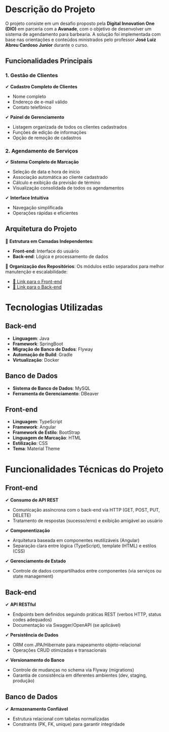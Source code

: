 # Descrição do Projeto

O projeto consiste em um desafio proposto pela **Digital Innovation One (DIO)** em parceria com a **Avanade**, com o objetivo de desenvolver um sistema de agendamento para barbearia. A solução foi implementada com base nas orientações e conteúdos ministrados pelo professor **José Luiz Abreu Cardoso Junior** durante o curso.

## Funcionalidades Principais

### 1. Gestão de Clientes
✔ **Cadastro Completo de Clientes**
- Nome completo
- Endereço de e-mail válido
- Contato telefônico

✔ **Painel de Gerenciamento**
- Listagem organizada de todos os clientes cadastrados
- Funções de edição de informações
- Opção de remoção de cadastros

### 2. Agendamento de Serviços
✔ **Sistema Completo de Marcação**
- Seleção de data e hora de início
- Associação automática ao cliente cadastrado
- Cálculo e exibição da previsão de término
- Visualização consolidada de todos os agendamentos

✔ **Interface Intuitiva**
- Navegação simplificada
- Operações rápidas e eficientes

## Arquitetura do Projeto

🔧 **Estrutura em Camadas Independentes**:
- **Front-end**: Interface do usuário
- **Back-end**: Lógica e processamento de dados

📁 **Organização dos Repositórios**:
Os módulos estão separados para melhor manutenção e escalabilidade:

- [🔗 Link para o Front-end]()
- [🔗 Link para o Back-end]()


# Tecnologias Utilizadas

## Back-end
- **Linguagem**: Java
- **Framework**: SpringBoot
- **Migração de Banco de Dados**: Flyway
- **Automação de Build**: Gradle
- **Virtualização**: Docker

## Banco de Dados
- **Sistema de Banco de Dados**: MySQL
- **Ferramenta de Gerenciamento**: DBeaver

## Front-end
- **Linguagem**: TypeScript
- **Framework**: Angular
- **Framework de Estilo**: BootStrap
- **Linguagem de Marcação**: HTML
- **Estilização**: CSS
- **Tema**: Material Theme

# Funcionalidades Técnicas do Projeto

## Front-end
✔ **Consumo de API REST**
- Comunicação assíncrona com o back-end via HTTP (GET, POST, PUT, DELETE)
- Tratamento de respostas (sucesso/erro) e exibição amigável ao usuário

✔ **Componentização**
- Arquitetura baseada em componentes reutilizáveis (Angular)
- Separação clara entre lógica (TypeScript), template (HTML) e estilos (CSS)

✔ **Gerenciamento de Estado**
- Controle de dados compartilhados entre componentes (via serviços ou state management)

## Back-end
✔ **API RESTful**
- Endpoints bem definidos seguindo práticas REST (verbos HTTP, status codes adequados)
- Documentação via Swagger/OpenAPI (se aplicável)

✔ **Persistência de Dados**
- ORM com JPA/Hibernate para mapeamento objeto-relacional
- Operações CRUD otimizadas e transacionais

✔ **Versionamento do Banco**
- Controle de mudanças no schema via Flyway (migrations)
- Garantia de consistência em diferentes ambientes (dev, staging, produção)

## Banco de Dados
✔ **Armazenamento Confiável**
- Estrutura relacional com tabelas normalizadas
- Constraints (PK, FK, unique) para garantir integridade
